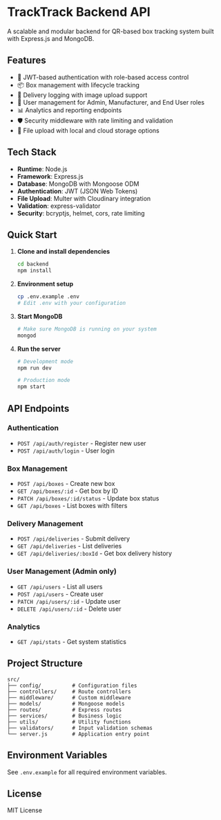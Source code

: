 # TrackTrack Backend API

A scalable and modular backend for QR-based box tracking system built with Express.js and MongoDB.

## Features

- 🔐 JWT-based authentication with role-based access control
- 📦 Box management with lifecycle tracking
- 🚚 Delivery logging with image upload support
- 👥 User management for Admin, Manufacturer, and End User roles
- 📊 Analytics and reporting endpoints
- 🛡️ Security middleware with rate limiting and validation
- 📁 File upload with local and cloud storage options

## Tech Stack

- **Runtime**: Node.js
- **Framework**: Express.js
- **Database**: MongoDB with Mongoose ODM
- **Authentication**: JWT (JSON Web Tokens)
- **File Upload**: Multer with Cloudinary integration
- **Validation**: express-validator
- **Security**: bcryptjs, helmet, cors, rate limiting

## Quick Start

1. **Clone and install dependencies**
   ```bash
   cd backend
   npm install
   ```

2. **Environment setup**
   ```bash
   cp .env.example .env
   # Edit .env with your configuration
   ```

3. **Start MongoDB**
   ```bash
   # Make sure MongoDB is running on your system
   mongod
   ```

4. **Run the server**
   ```bash
   # Development mode
   npm run dev
   
   # Production mode
   npm start
   ```

## API Endpoints

### Authentication
- `POST /api/auth/register` - Register new user
- `POST /api/auth/login` - User login

### Box Management
- `POST /api/boxes` - Create new box
- `GET /api/boxes/:id` - Get box by ID
- `PATCH /api/boxes/:id/status` - Update box status
- `GET /api/boxes` - List boxes with filters

### Delivery Management
- `POST /api/deliveries` - Submit delivery
- `GET /api/deliveries` - List deliveries
- `GET /api/deliveries/:boxId` - Get box delivery history

### User Management (Admin only)
- `GET /api/users` - List all users
- `POST /api/users` - Create user
- `PATCH /api/users/:id` - Update user
- `DELETE /api/users/:id` - Delete user

### Analytics
- `GET /api/stats` - Get system statistics

## Project Structure

```
src/
├── config/          # Configuration files
├── controllers/     # Route controllers
├── middleware/      # Custom middleware
├── models/          # Mongoose models
├── routes/          # Express routes
├── services/        # Business logic
├── utils/           # Utility functions
├── validators/      # Input validation schemas
└── server.js        # Application entry point
```

## Environment Variables

See `.env.example` for all required environment variables.

## License

MIT License
